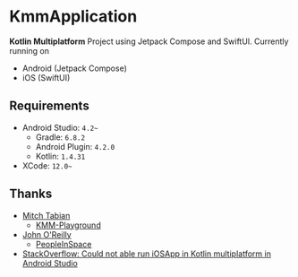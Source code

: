 # KmmApplication

__Kotlin Multiplatform__ Project using Jetpack Compose and SwiftUI. Currently running on

- Android (Jetpack Compose)
- iOS (SwiftUI)


## Requirements

 - Android Studio:  `4.2~`
     - Gradle: `6.8.2`
     - Android Plugin: `4.2.0`
     - Kotlin: `1.4.31`
 - XCode: `12.0~`


## Thanks

 - [Mitch Tabian][git:mitchtabian]
     - [KMM-Playground][r:KMMPlayground]
 - [John O'Reilly][git:joreilly]
     - [PeopleInSpace][r:PeopleInSpace]
 - [StackOverflow: Could not able run iOSApp in Kotlin multiplatform in Android Studio][so:multiplatform]

[git:mitchtabian]: https://github.com/mitchtabian
[r:KMMPlayground]: https://github.com/mitchtabian/KMM-Playground
[git:joreilly]: https://github.com/joreilly/
[r:PeopleInSpace]: https://github.com/joreilly/PeopleInSpace
[so:multiplatform]: https://stackoverflow.com/questions/64030601/could-not-able-run-iosapp-in-kotlin-multiplatform-in-android-studio